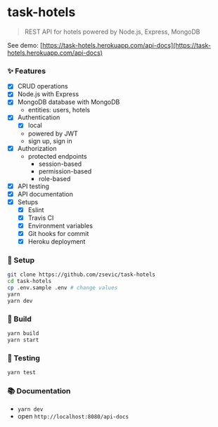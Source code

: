 # task-hotels

> REST API for hotels powered by Node.js, Express, MongoDB

See demo: [https://task-hotels.herokuapp.com/api-docs](https://task-hotels.herokuapp.com/api-docs)

### :sparkles: Features

- [x] CRUD operations
- [x] Node.js with Express
- [x] MongoDB database with MongoDB
    * entities: users, hotels
- [x] Authentication
    - [x] local
    * powered by JWT
    * sign up, sign in
- [x] Authorization
    * protected endpoints
        * session-based
        * permission-based
        * role-based
- [x] API testing
- [x] API documentation
- [x] Setups
    - [x] Eslint
    - [x] Travis CI
    - [x] Environment variables
    - [x] Git hooks for commit
    - [x] Heroku deployment

### :wrench: Setup

```bash
git clone https://github.com/zsevic/task-hotels
cd task-hotels
cp .env.sample .env # change values
yarn
yarn dev
```

### :construction_worker: Build

```bash
yarn build
yarn start
```

### :rotating_light: Testing

```bash
yarn test
```

### :books: Documentation

* `yarn dev`
* open `http://localhost:8080/api-docs`